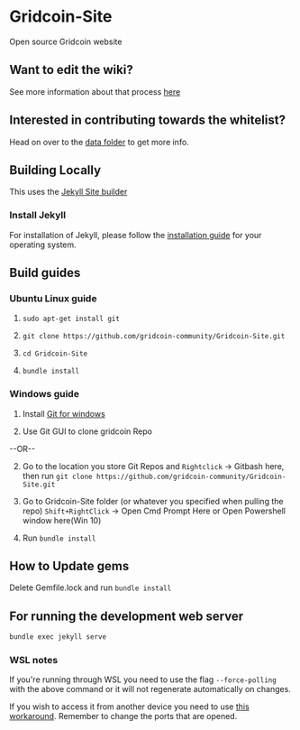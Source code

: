 # Gridcoin-Site

Open source Gridcoin website

## Want to edit the wiki?

See more information about that process [here](https://gridcoin.us/wiki/wiki-editing)

## Interested in contributing towards the whitelist?

Head on over to the [data folder](_data/) to get more info.

## Building Locally

This uses the [Jekyll Site builder](https://jekyllrb.com)

### Install Jekyll

For installation of Jekyll, please follow the [installation guide](https://jekyllrb.com/docs/installation/) for your operating system.

## Build guides

### Ubuntu Linux guide

1. `sudo apt-get install git`

2. `git clone https://github.com/gridcoin-community/Gridcoin-Site.git`

3. `cd Gridcoin-Site`

4. `bundle install`

### Windows guide

1. Install [Git for windows](https://git-scm.com/downloads)

2. Use Git GUI to clone gridcoin Repo

  --OR--

2. Go to the location you store Git Repos and `Rightclick` -> Gitbash here, then run  `git clone https://github.com/gridcoin-community/Gridcoin-Site.git`

3. Go to Gridcoin-Site folder (or whatever you specified when pulling the repo) `Shift+RightClick` -> Open Cmd Prompt Here or Open Powershell window here(Win 10)

4. Run `bundle install`

## How to Update gems

Delete Gemfile.lock and run `bundle install`

## For running the development web server

```sh
bundle exec jekyll serve
```

### WSL notes

If you're running through WSL you need to use the flag `--force-polling` with the above command or it will not regenerate automatically on changes.

If you wish to access it from another device you need to use [this workaround](https://github.com/microsoft/WSL/issues/4150#issuecomment-504209723). Remember to change the ports that are opened.
